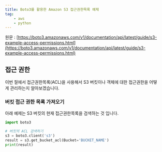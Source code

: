 ```yaml
---
title: Boto3를 활용한 Amazon S3 접근권한목록 예제
tag:
    - aws
    - python
---
```


원문 : [https://boto3.amazonaws.com/v1/documentation/api/latest/guide/s3-example-access-permissions.html](https://boto3.amazonaws.com/v1/documentation/api/latest/guide/s3-example-access-permissions.html)

## 접근 권한

이번 절에서 접근권한목록(ACL)을 사용해서 S3 버킷이나 객체에 대한 접근권한을 어떻게 관리하는지 알아보겠습니다.

### 버킷 접근 권한 목록 가져오기

아래 예제는 S3 버킷의 현재 접근권한목록을 검색하는 것 입니다.

```python
import boto3

# 버킷의 ACL 검색하기
s3 = boto3.client('s3')
result = s3.get_bucket_acl(Bucket='BUCKET_NAME')
print(result)
```